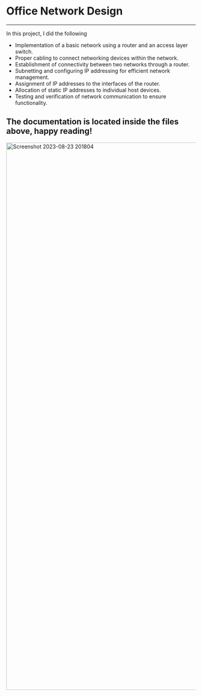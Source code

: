 # Office Network Design
--------------------------------------------------------------------------------------------------------------------------------------------------------------------------------
In this project, I did the following
- Implementation of a basic network using a router and an access layer switch.
- Proper cabling to connect networking devices within the network.
- Establishment of connectivity between two networks through a router.
- Subnetting and configuring IP addressing for efficient network management.
- Assignment of IP addresses to the interfaces of the router.
- Allocation of static IP addresses to individual host devices.
- Testing and verification of network communication to ensure functionality.


The documentation is located inside the files above, happy reading!
--------------------------------------------------------------------------------------------------------------------------------------------------------------------------------
<img width="1452" alt="Screenshot 2023-08-23 201804" src="https://i.ibb.co/hCncjZ5/figure1-7.png">
